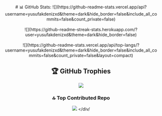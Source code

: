 <div align="center">
# 📊 GitHub Stats:
![](https://github-readme-stats.vercel.app/api?username=yusufakdenizxd&theme=dark&hide_border=false&include_all_commits=false&count_private=false)<br/><br/>
![](https://github-readme-streak-stats.herokuapp.com/?user=yusufakdenizxd&theme=dark&hide_border=false)<br/><br/>
![](https://github-readme-stats.vercel.app/api/top-langs/?username=yusufakdenizxd&theme=dark&hide_border=false&include_all_commits=false&count_private=false&layout=compact)

## 🏆 GitHub Trophies
![](https://github-profile-trophy.vercel.app/?username=yusufakdenizxd&theme=radical&no-frame=false&no-bg=false&margin-w=4)

### 🔝 Top Contributed Repo
![](https://github-contributor-stats.vercel.app/api?username=yusufakdenizxd&limit=5&theme=dark&combine_all_yearly_contributions=true)
</div/
